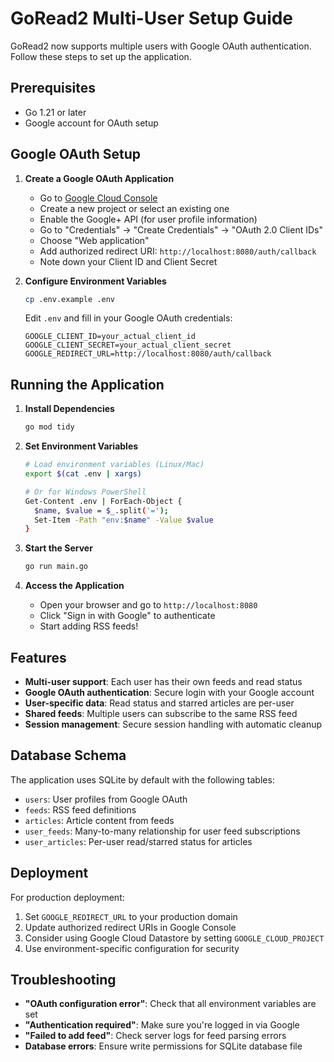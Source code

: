 # GoRead2 Multi-User Setup Guide

GoRead2 now supports multiple users with Google OAuth authentication. Follow these steps to set up the application.

## Prerequisites

- Go 1.21 or later
- Google account for OAuth setup

## Google OAuth Setup

1. **Create a Google OAuth Application**
   - Go to [Google Cloud Console](https://console.developers.google.com/)
   - Create a new project or select an existing one
   - Enable the Google+ API (for user profile information)
   - Go to "Credentials" → "Create Credentials" → "OAuth 2.0 Client IDs"
   - Choose "Web application"
   - Add authorized redirect URI: `http://localhost:8080/auth/callback`
   - Note down your Client ID and Client Secret

2. **Configure Environment Variables**
   ```bash
   cp .env.example .env
   ```
   
   Edit `.env` and fill in your Google OAuth credentials:
   ```
   GOOGLE_CLIENT_ID=your_actual_client_id
   GOOGLE_CLIENT_SECRET=your_actual_client_secret
   GOOGLE_REDIRECT_URL=http://localhost:8080/auth/callback
   ```

## Running the Application

1. **Install Dependencies**
   ```bash
   go mod tidy
   ```

2. **Set Environment Variables**
   ```bash
   # Load environment variables (Linux/Mac)
   export $(cat .env | xargs)
   
   # Or for Windows PowerShell
   Get-Content .env | ForEach-Object { 
     $name, $value = $_.split('='); 
     Set-Item -Path "env:$name" -Value $value 
   }
   ```

3. **Start the Server**
   ```bash
   go run main.go
   ```

4. **Access the Application**
   - Open your browser and go to `http://localhost:8080`
   - Click "Sign in with Google" to authenticate
   - Start adding RSS feeds!

## Features

- **Multi-user support**: Each user has their own feeds and read status
- **Google OAuth authentication**: Secure login with your Google account
- **User-specific data**: Read status and starred articles are per-user
- **Shared feeds**: Multiple users can subscribe to the same RSS feed
- **Session management**: Secure session handling with automatic cleanup

## Database Schema

The application uses SQLite by default with the following tables:

- `users`: User profiles from Google OAuth
- `feeds`: RSS feed definitions
- `articles`: Article content from feeds
- `user_feeds`: Many-to-many relationship for user feed subscriptions
- `user_articles`: Per-user read/starred status for articles

## Deployment

For production deployment:

1. Set `GOOGLE_REDIRECT_URL` to your production domain
2. Update authorized redirect URIs in Google Console
3. Consider using Google Cloud Datastore by setting `GOOGLE_CLOUD_PROJECT`
4. Use environment-specific configuration for security

## Troubleshooting

- **"OAuth configuration error"**: Check that all environment variables are set
- **"Authentication required"**: Make sure you're logged in via Google
- **"Failed to add feed"**: Check server logs for feed parsing errors
- **Database errors**: Ensure write permissions for SQLite database file